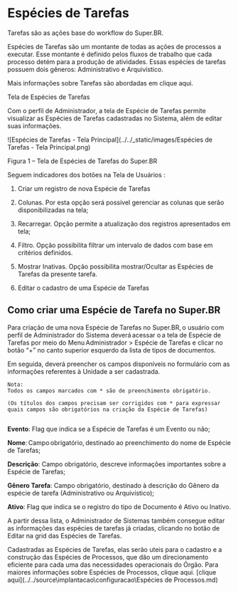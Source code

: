 # Espécies de Tarefas

Tarefas são as ações base do workflow do Super.BR.  

Espécies de Tarefas são um montante de todas as ações de processos a executar. Esse montante é definido pelos fluxos de trabalho que cada processo detém para a produção de atividades. Essas espécies de tarefas possuem dois gêneros: Administrativo e Arquivístico. 

Mais informações sobre Tarefas são abordadas em clique aqui.  

 

Tela de Espécies de Tarefas 

Com o perfil de Administrador, a tela de Espécie de Tarefas permite visualizar as Espécies de Tarefas cadastradas no Sistema, além de editar suas informações. 

 
![Espécies de Tarefas - Tela Principal](../../_static/images/Espécies de Tarefas - Tela Principal.png)


Figura 1 – Tela de Espécies de Tarefas do Super.BR 

Seguem indicadores dos botões na Tela de Usuários : 

1) Criar um registro de nova Espécie de Tarefas 

2) Colunas. Por esta opção será possível gerenciar as colunas que serão disponibilizadas na tela; 

3) Recarregar. Opção permite a atualização dos registros apresentados em tela;  

4) Filtro. Opção possibilita filtrar um intervalo de dados com base em critérios definidos. 

5) Mostrar Inativas. Opção possibilita mostrar/Ocultar as Espécies de Tarefas da presente tarefa.  

6) Editar o cadastro de uma Espécie de Tarefas 

 

## Como criar uma Espécie de Tarefa no Super.BR 

 

Para criação de uma nova Espécie de Tarefas no Super.BR, o usuário com perfil de Administrador do Sistema deverá acessar o a tela de Espécie de Tarefas por meio do Menu Administrador > Espécie de Tarefas e clicar no botão “+” no canto superior esquerdo da lista de tipos de documentos. 

Em seguida, deverá preencher os campos disponíveis no formulário com as informações referentes à Unidade a ser cadastrada.   


```{note}
Nota: 
Todos os campos marcados com * são de preenchimento obrigatório.

(Os títulos dos campos precisam ser corrigidos com * para expressar quais campos são obrigatórios na criação da Espécie de Tarefas) 


```



**Evento**: Flag que indica se a Espécie de Tarefas é um Evento ou não; 

**Nome**: Campo obrigatório, destinado ao preenchimento do nome de Espécie de Tarefas; 

**Descrição**: Campo obrigatório, descreve informações importantes sobre a Espécie de Tarefas; 

**Gênero Tarefa**: Campo obrigatório, destinado à descrição do Gênero da espécie de tarefa (Administrativo ou Arquivístico); 

**Ativo**: Flag que indica se o registro do tipo de Documento é Ativo ou Inativo. 

 

A partir dessa lista, o Administrador de Sistemas também consegue editar as informações das espécies de tarefas já criadas, clicando no botão de Editar na grid das Espécies de Tarefas.  

Cadastradas as Espécies de Tarefas, elas serão uteis para o cadastro e a construção das Espécies de Processos, que dão um direcionamento eficiente para cada uma das necessidades operacionais do Órgão. Para maiores informações sobre Espécies de Processos, clique aqui.  [clique aqui](../../source\implantacao\configuracao\Espécies de Processos.md)

